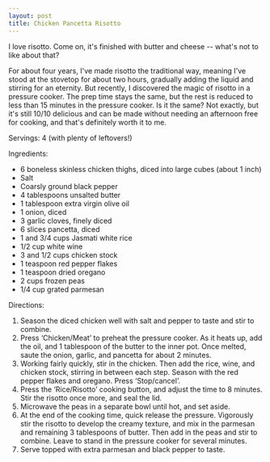 ```yaml
---
layout: post
title: Chicken Pancetta Risotto
---
```


I love risotto. Come on, it's finished with butter and cheese -- what's not to like about that? 

For about four years, I've made risotto the traditional way, meaning I've stood at the stovetop for about two hours, gradually adding the liquid and stirring for an eternity. But recently, I discovered the magic of risotto in a pressure cooker. The prep time stays the same, but the rest is reduced to less than 15 minutes in the pressure cooker. Is it the same? Not exactly, but it's still 10/10 delicious and can be made without needing an afternoon free for cooking, and that's definitely worth it to me.

Servings: 4 (with plenty of leftovers!)

Ingredients:
* 6 boneless skinless chicken thighs, diced into large cubes (about 1 inch)
* Salt
* Coarsly ground black pepper
* 4 tablespoons unsalted butter
* 1 tablespoon extra virgin olive oil
* 1 onion, diced
* 3 garlic cloves, finely diced
* 6 slices pancetta, diced
* 1 and 3/4 cups Jasmati white rice
* 1/2 cup white wine
* 3 and 1/2 cups chicken stock
* 1 teaspoon red pepper flakes
* 1 teaspoon dried oregano
* 2 cups frozen peas
* 1/4 cup grated parmesan

Directions:
1. Season the diced chicken well with salt and pepper to taste and stir to combine.
2. Press ‘Chicken/Meat’ to preheat the pressure cooker. As it heats up, add the oil, and 1 tablespoon of the butter to the inner pot. Once melted, saute the onion, garlic, and pancetta for about 2 minutes.
3. Working fairly quickly, stir in the chicken. Then add the rice, wine, and chicken stock, stirring in between each step. Season with the red pepper flakes and oregano. Press ‘Stop/cancel’.
4. Press the ‘Rice/Risotto’ cooking button, and adjust the time to 8 minutes. Stir the risotto once more, and seal the lid.
5. Microwave the peas in a separate bowl until hot, and set aside.
6. At the end of the cooking time, quick release the pressure. Vigorously stir the risotto to develop the creamy texture, and mix in the parmesan and remaining 3 tablespoons of butter. Then add in the peas and stir to combine. Leave to stand in the pressure cooker for several minutes.
7. Serve topped with extra parmesan and black pepper to taste.
